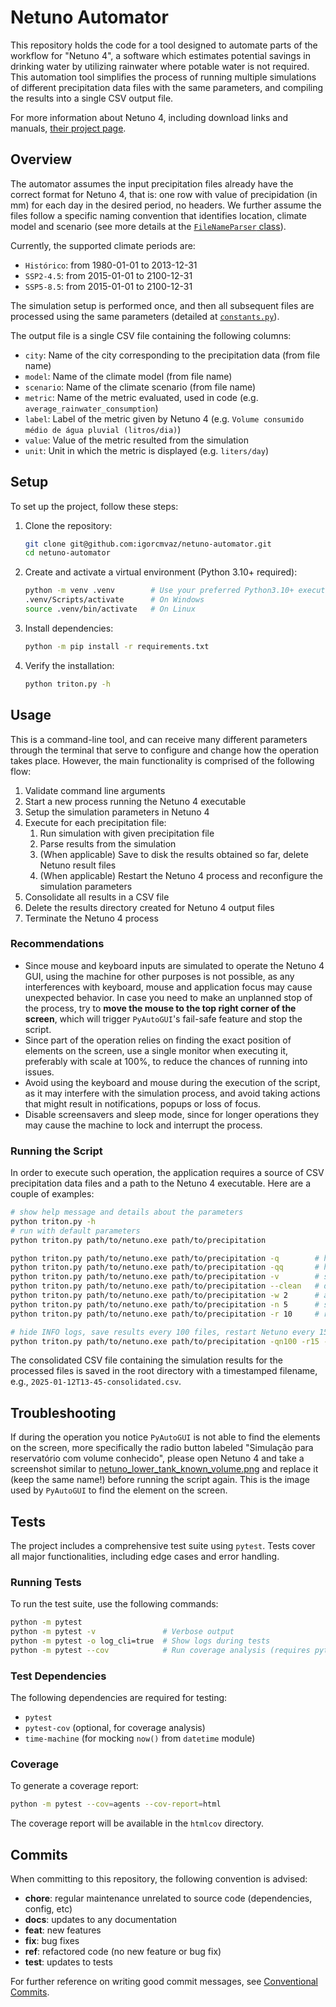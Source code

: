 # Netuno Automator

This repository holds the code for a tool designed to automate parts of the workflow for "Netuno 4", a software which estimates potential savings in drinking water by utilizing rainwater where potable water is not required. This automation tool simplifies the process of running multiple simulations of different precipitation data files with the same parameters, and compiling the results into a single CSV output file.

For more information about Netuno 4, including download links and manuals, [their project page](https://labeee.ufsc.br/downloads/softwares/netuno).

## Overview

The automator assumes the input precipitation files already have the correct format for Netuno 4, that is: one row with value of precipidation (in mm) for each day in the desired period, no headers. We further assume the files follow a specific naming convention that identifies location, climate model and scenario (see more details at the [`FileNameParser` class](./agents/parsers.py#L13)).

Currently, the supported climate periods are:

* `Histórico`: from 1980-01-01 to 2013-12-31
* `SSP2-4.5`: from 2015-01-01 to 2100-12-31
* `SSP5-8.5`: from 2015-01-01 to 2100-12-31

The simulation setup is performed once, and then all subsequent files are processed using the same parameters (detailed at [`constants.py`](./globals/constants.py#L29)).

The output file is a single CSV file containing the following columns:

* `city`: Name of the city corresponding to the precipitation data (from file name)
* `model`: Name of the climate model (from file name)
* `scenario`: Name of the climate scenario (from file name)
* `metric`: Name of the metric evaluated, used in code (e.g. `average_rainwater_consumption`)
* `label`: Label of the metric given by Netuno 4 (e.g. `Volume consumido médio de água pluvial (litros/dia)`)
* `value`: Value of the metric resulted from the simulation
* `unit`: Unit in which the metric is displayed (e.g. `liters/day`)

## Setup

To set up the project, follow these steps:

1. Clone the repository:

    ```bash
    git clone git@github.com:igorcmvaz/netuno-automator.git
    cd netuno-automator
    ```

2. Create and activate a virtual environment (Python 3.10+ required):

    ```bash
    python -m venv .venv        # Use your preferred Python3.10+ executable here
    .venv/Scripts/activate      # On Windows
    source .venv/bin/activate   # On Linux
    ```

3. Install dependencies:

    ```bash
    python -m pip install -r requirements.txt
    ```

4. Verify the installation:

    ```bash
    python triton.py -h
    ```

## Usage

This is a command-line tool, and can receive many different parameters through the terminal that serve to configure and change how the operation takes place. However, the main functionality is comprised of the following flow:

1. Validate command line arguments
2. Start a new process running the Netuno 4 executable
3. Setup the simulation parameters in Netuno 4
4. Execute for each precipitation file:
    1. Run simulation with given precipitation file
    2. Parse results from the simulation
    3. (When applicable) Save to disk the results obtained so far, delete Netuno result files
    4. (When applicable) Restart the Netuno 4 process and reconfigure the simulation parameters
5. Consolidate all results in a CSV file
6. Delete the results directory created for Netuno 4 output files
7. Terminate the Netuno 4 process

### Recommendations

* Since mouse and keyboard inputs are simulated to operate the Netuno 4 GUI, using the machine for other purposes is not possible, as any interferences with keyboard, mouse and application focus may cause unexpected behavior. In case you need to make an unplanned stop of the process, try to **move the mouse to the top right corner of the screen**, which will trigger `PyAutoGUI`'s fail-safe feature and stop the script.
* Since part of the operation relies on finding the exact position of elements on the screen, use a single monitor when executing it, preferably with scale at 100%, to reduce the chances of running into issues.
* Avoid using the keyboard and mouse during the execution of the script, as it may interfere with the simulation process, and avoid taking actions that might result in notifications, popups or loss of focus.
* Disable screensavers and sleep mode, since for longer operations they may cause the machine to lock and interrupt the process.

### Running the Script

In order to execute such operation, the application requires a source of CSV precipitation data files and a path to the Netuno 4 executable. Here are a couple of examples:

```bash
# show help message and details about the parameters
python triton.py -h
# run with default parameters           
python triton.py path/to/netuno.exe path/to/precipitation

python triton.py path/to/netuno.exe path/to/precipitation -q        # hide INFO logs
python triton.py path/to/netuno.exe path/to/precipitation -qq       # hide INFO and WARNING logs
python triton.py path/to/netuno.exe path/to/precipitation -v        # show DEBUG logs
python triton.py path/to/netuno.exe path/to/precipitation --clean   # delete intermediate Netuno 4 result files
python triton.py path/to/netuno.exe path/to/precipitation -w 2      # add a 0.2 second wait time after opening Windows Explorer
python triton.py path/to/netuno.exe path/to/precipitation -n 5      # save results to disk every 5 files
python triton.py path/to/netuno.exe path/to/precipitation -r 10     # restar the Netuno aplication every 10 files

# hide INFO logs, save results every 100 files, restart Netuno every 15 files, add a 1 second wait after opening Explorer, and delete intermediate result files
python triton.py path/to/netuno.exe path/to/precipitation -qn100 -r15 -w10 --clean
```

The consolidated CSV file containing the simulation results for the processed files is saved in the root directory with a timestamped filename, e.g., `2025-01-12T13-45-consolidated.csv`.

## Troubleshooting

If during the operation you notice `PyAutoGUI` is not able to find the elements on the screen, more specifically the radio button labeled "Simulação para reservatório com volume conhecido", please open Netuno 4 and take a screenshot similar to [netuno_lower_tank_known_volume.png](./static/netuno_lower_tank_known_volume.png) and replace it (keep the same name!) before running the script again. This is the image used by `PyAutoGUI` to find the element on the screen.

## Tests

The project includes a comprehensive test suite using `pytest`. Tests cover all major functionalities, including edge cases and error handling.

### Running Tests

To run the test suite, use the following commands:

```bash
python -m pytest
python -m pytest -v               # Verbose output
python -m pytest -o log_cli=true  # Show logs during tests
python -m pytest --cov            # Run coverage analysis (requires pytest-cov)
```

### Test Dependencies

The following dependencies are required for testing:

* `pytest`
* `pytest-cov` (optional, for coverage analysis)
* `time-machine` (for mocking `now()` from `datetime` module)

### Coverage

To generate a coverage report:

```bash
python -m pytest --cov=agents --cov-report=html
```

The coverage report will be available in the `htmlcov` directory.

## Commits

When committing to this repository, the following convention is advised:

* **chore**: regular maintenance unrelated to source code (dependencies, config, etc)
* **docs**: updates to any documentation
* **feat**: new features
* **fix**: bug fixes
* **ref**: refactored code (no new feature or bug fix)
* **test**: updates to tests

For further reference on writing good commit messages, see [Conventional Commits](https://www.conventionalcommits.org).
